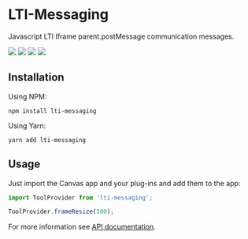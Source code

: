 # LTI-Messaging

Javascript LTI Iframe parent.postMessage communication messages.

[![](https://img.shields.io/npm/v/lti-messaging.svg)](https://www.npmjs.com/package/lti-messaging)
[![](https://img.shields.io/github/license/artevelde-uas/lti-messaging.svg)](https://spdx.org/licenses/ISC)
[![](https://img.shields.io/npm/dt/lti-messaging.svg)](https://www.npmjs.com/package/lti-messaging)
[![](https://img.shields.io/librariesio/github/artevelde-uas/lti-messaging.svg)](https://libraries.io/npm/lti-messaging)

## Installation

Using NPM:

    npm install lti-messaging

Using Yarn:

    yarn add lti-messaging

## Usage

Just import the Canvas app and your plug-ins and add them to the app:

```javascript
import ToolProvider from 'lti-messaging';

ToolProvider.frameResize(500);
```

For more information see [API documentation](docs/API.md).
